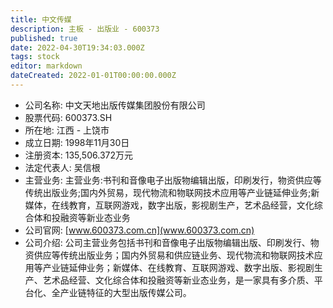 ```yaml
---
title: 中文传媒
description: 主板 - 出版业 - 600373
published: true
date: 2022-04-30T19:34:03.000Z
tags: stock
editor: markdown
dateCreated: 2022-01-01T00:00:00.000Z
---
```


- 公司名称: 中文天地出版传媒集团股份有限公司
- 股票代码: 600373.SH
- 所在地: 江西 - 上饶市
- 成立日期: 1998年11月30日
- 注册资本: 135,506.372万元
- 法定代表人: 吴信根
- 主营业务: 主营业务:书刊和音像电子出版物编辑出版，印刷发行，物资供应等传统出版业务;国内外贸易，现代物流和物联网技术应用等产业链延伸业务;新媒体，在线教育，互联网游戏，数字出版，影视剧生产，艺术品经营，文化综合体和投融资等新业态业务
- 公司官网: [www.600373.com.cn](www.600373.com.cn)
- 公司介绍: 公司主营业务包括书刊和音像电子出版物编辑出版、印刷发行、物资供应等传统出版业务；国内外贸易和供应链业务、现代物流和物联网技术应用等产业链延伸业务；新媒体、在线教育、互联网游戏、数字出版、影视剧生产、艺术品经营、文化综合体和投融资等新业态业务，是一家具有多介质、平台化、全产业链特征的大型出版传媒公司。


